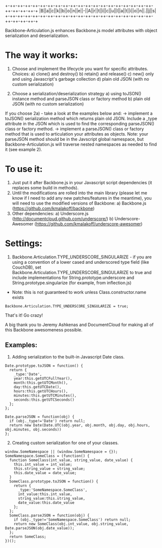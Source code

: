 +-++-++-++-++-++-++-++-++-++-++-++-++-++-++-++-++-++-++-++-++-++-++-++-+
|B||a||c||k||b||o||n||e||-||A||r||t||i||c||u||l||a||t||i||o||n||.||j||s|
+-++-++-++-++-++-++-++-++-++-++-++-++-++-++-++-++-++-++-++-++-++-++-++-+

Backbone-Articulation.js enhances Backbone.js model attributes with object serialization and deserialization.

# The way it works:

1) Choose and implement the lifecycle you want for specific attributes. Choices:
  a) clone() and destroy()
  b) retain() and release()
  c) new() only and using Javascript's garbage collection
  d) plain old JSON (with no custom serialization)

2) Choose a serialization/deserialization strategy
  a) using toJSON() instance method and parseJSON class or factory method
  b) plain old JSON (with no custom serialization)

If you choose 2a) - take a look at the examples below and:
-> implement a toJSON() serialization method which returns plain old JSON. Include a _type attribute in the JSON which is used to find the corresponding parseJSON() class or factory method.
-> implement a parseJSON() class or factory method that is used to articulation your attributes as objects. Note: your parseJSON method should be in the Javscript global namespace, but Backbone-Articulation.js will traverse nested namespaces as needed to find it (see example 2).


# To use it:

1) Just put it after Backbone.js in your Javascript script dependencies (it replaces some build in methods).
2) Until the modifications are rolled into the main library (please let me know if I need to add any new patches/features in the meantime), you will need to use the modified versions of Backbone:
  a) Backbone.js (https://github.com/kmalakoff/backbone)
3) Other dependencies:
  a) Underscore.js (http://documentcloud.github.com/underscore/)
  b) Underscore-Awesomer (https://github.com/kmalakoff/underscore-awesomer)

# Settings:

1) Backbone.Articulation.TYPE_UNDERSCORE_SINGULARIZE - if you are using a convention of a lower cased and underscored type field (like CouchDB), set Backbone.Articulation.TYPE_UNDERSCORE_SINGULARIZE to true and include implementations for String.prototype.underscore and String.prototype.singularize (for example, from inflection.js)
  - Note: this is not guaranteed to work unless Class.constructor.name exists

````
Backbone.Articulation.TYPE_UNDERSCORE_SINGULARIZE = true;
````

That's it! Go crazy!

A big thank you to Jeremy Ashkenas and DocumentCloud for making all of this Backbone awesomeness possible.


## Examples:
1) Adding serialization to the built-in Javascript Date class.

````
Date.prototype.toJSON = function() {
  return {
    _type:'Date',
    year:this.getUTCFullYear(),
    month:this.getUTCMonth(),
    day:this.getUTCDate(),
    hours:this.getUTCHours(),
    minutes:this.getUTCMinutes(),
    seconds:this.getUTCSeconds()
  };
};

Date.parseJSON = function(obj) {
  if (obj._type!='Date') return null;
  return new Date(Date.UTC(obj.year, obj.month, obj.day, obj.hours, obj.minutes, obj.seconds))
};
````

2) Creating custom serialization for one of your classes.

````
window.SomeNamespace || (window.SomeNamespace = {});
SomeNamespace.SomeClass = (function() {
  function SomeClass(int_value, string_value, date_value) {
    this.int_value = int_value;
    this.string_value = string_value;
    this.date_value = date_value;
  }
  SomeClass.prototype.toJSON = function() {
    return {
      _type:'SomeNamespace.SomeClass',
      int_value:this.int_value,
      string_value:this.string_value,
      date_value:this.date_value
    };
  };
  SomeClass.parseJSON = function(obj) {
    if (obj._type!='SomeNamespace.SomeClass') return null;
    return new SomeClass(obj.int_value, obj.string_value, Date.parseJSON(obj.date_value));
  };
  return SomeClass;
})();
````